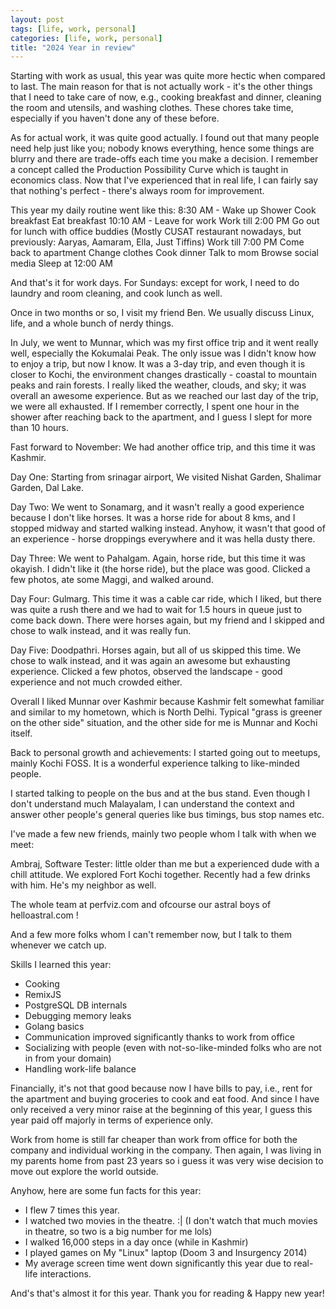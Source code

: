 ```yaml
---
layout: post
tags: [life, work, personal]
categories: [life, work, personal]
title: "2024 Year in review"
---
```


Starting with work as usual, this year was quite more hectic when compared to last. The main reason for that is not actually work - it's the other things that I need to take care of now, e.g., cooking breakfast and dinner, cleaning the room and utensils, and washing clothes. These chores take time, especially if you haven't done any of these before.

As for actual work, it was quite good actually. I found out that many people need help just like you; nobody knows everything, hence some things are blurry and there are trade-offs each time you make a decision. I remember a concept called the Production Possibility Curve which is taught in economics class. Now that I've experienced that in real life, I can fairly say that nothing's perfect - there's always room for improvement.

This year my daily routine went like this:
8:30 AM - Wake up
Shower
Cook breakfast
Eat breakfast
10:10 AM - Leave for work
Work till 2:00 PM
Go out for lunch with office buddies
(Mostly CUSAT restaurant nowadays, but previously:
Aaryas, Aamaram, Ella, Just Tiffins)
Work till 7:00 PM
Come back to apartment
Change clothes
Cook dinner
Talk to mom
Browse social media
Sleep at 12:00 AM

And that's it for work days.
For Sundays: except for work, I need to do laundry and room cleaning, and cook lunch as well.

Once in two months or so, I visit my friend Ben. We usually discuss Linux, life, and a whole bunch of nerdy things.

In July, we went to Munnar, which was my first office trip and it went really well, especially the Kokumalai Peak. The only issue was I didn't know how to enjoy a trip, but now I know. It was a 3-day trip, and even though it is closer to Kochi, the environment changes drastically - coastal to mountain peaks and rain forests. I really liked the weather, clouds, and sky; it was overall an awesome experience. But as we reached our last day of the trip, we were all exhausted. If I remember correctly, I spent one hour in the shower after reaching back to the apartment, and I guess I slept for more than 10 hours.

Fast forward to November:
We had another office trip, and this time it was Kashmir.

Day One: Starting from srinagar airport, We visited Nishat Garden, Shalimar Garden, Dal Lake.

Day Two: We went to Sonamarg, and it wasn't really a good experience because I don't like horses. It was a horse ride for about 8 kms, and I stopped midway and started walking instead. Anyhow, it wasn't that good of an experience - horse droppings everywhere and it was hella dusty there.

Day Three: We went to Pahalgam. Again, horse ride, but this time it was okayish. I didn't like it (the horse ride), but the place was good. Clicked a few photos, ate some Maggi, and walked around.

Day Four: Gulmarg. This time it was a cable car ride, which I liked, but there was quite a rush there and we had to wait for 1.5 hours in queue just to come back down. There were horses again, but my friend and I skipped and chose to walk instead, and it was really fun.

Day Five: Doodpathri. Horses again, but all of us skipped this time. We chose to walk instead, and it was again an awesome but exhausting experience. Clicked a few photos, observed the landscape - good experience and not much crowded either.

Overall I liked Munnar over Kashmir because Kashmir felt somewhat familiar and similar to my hometown, which is North Delhi. Typical "grass is greener on the other side" situation, and the other side for me is Munnar and Kochi itself.

Back to personal growth and achievements:
I started going out to meetups, mainly Kochi FOSS.
It is a wonderful experience talking to like-minded people.

I started talking to people on the bus and at the bus stand. Even though I don't understand much Malayalam, I can understand the context and answer other people's general queries like bus timings, bus stop names etc.

I've made a few new friends, mainly two people whom I talk with when we meet:

Ambraj, Software Tester: little older than me but a experienced dude with a chill attitude. We explored Fort Kochi together. Recently had a few drinks with him. He's my neighbor as well.

The whole team at perfviz.com and ofcourse our astral boys of helloastral.com !

And a few more folks whom I can't remember now, but I talk to them whenever we catch up.

Skills I learned this year:

- Cooking
- RemixJS
- PostgreSQL DB internals
- Debugging memory leaks
- Golang basics
- Communication improved significantly thanks to work from office
- Socializing with people (even with not-so-like-minded folks who are not in from your domain)
- Handling work-life balance

Financially, it's not that good because now I have bills to pay, i.e., rent for the apartment and buying groceries to cook and eat food. And since I have only received a very minor raise at the beginning of this year, I guess this year paid off majorly in terms of experience only.

Work from home is still far cheaper than work from office for both the company and individual working in the company. Then again, I was living in my parents home from past 23 years so i guess it was very wise decision to move out explore the world outside.

Anyhow, here are some fun facts for this year:

- I flew 7 times this year.
- I watched two movies in the theatre. :| (I don't watch that much movies in theatre, so two is a big number for me lols)
- I walked 16,000 steps in a day once (while in Kashmir)
- I played games on My "Linux" laptop (Doom 3 and Insurgency 2014)
- My average screen time went down significantly this year due to real-life interactions.

And's that's almost it for this year.
Thank you for reading & Happy new year!
